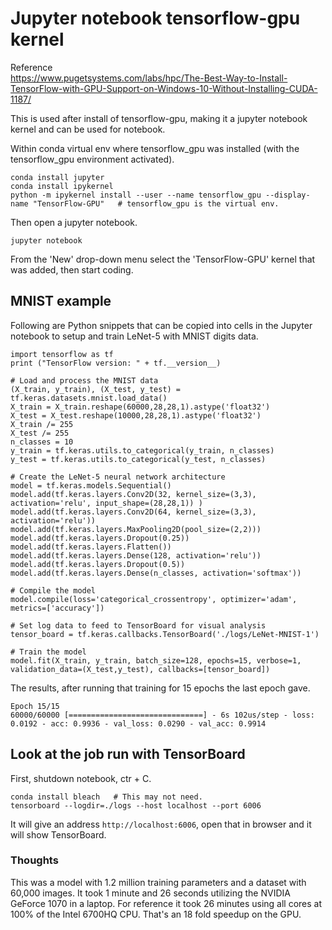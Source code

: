 # Jupyter notebook tensorflow-gpu kernel
Reference \
https://www.pugetsystems.com/labs/hpc/The-Best-Way-to-Install-TensorFlow-with-GPU-Support-on-Windows-10-Without-Installing-CUDA-1187/

This is used after install of tensorflow-gpu, making it a jupyter notebook kernel and can be used for notebook.

Within conda virtual env where tensorflow_gpu was installed (with the tensorflow_gpu environment activated).
```
conda install jupyter
conda install ipykernel
python -m ipykernel install --user --name tensorflow_gpu --display-name "TensorFlow-GPU"   # tensorflow_gpu is the virtual env.
```
Then open a jupyter notebook.
```
jupyter notebook
```
From the 'New' drop-down menu select the 'TensorFlow-GPU' kernel that was added, then start coding.

## MNIST example
Following are Python snippets that can be copied into cells in the Jupyter notebook to setup and train LeNet-5 with MNIST digits data.

```
import tensorflow as tf
print ("TensorFlow version: " + tf.__version__)

# Load and process the MNIST data
(X_train, y_train), (X_test, y_test) = tf.keras.datasets.mnist.load_data()
X_train = X_train.reshape(60000,28,28,1).astype('float32')
X_test = X_test.reshape(10000,28,28,1).astype('float32')
X_train /= 255
X_test /= 255
n_classes = 10
y_train = tf.keras.utils.to_categorical(y_train, n_classes)
y_test = tf.keras.utils.to_categorical(y_test, n_classes)

# Create the LeNet-5 neural network architecture
model = tf.keras.models.Sequential()
model.add(tf.keras.layers.Conv2D(32, kernel_size=(3,3), activation='relu', input_shape=(28,28,1)) )
model.add(tf.keras.layers.Conv2D(64, kernel_size=(3,3), activation='relu'))
model.add(tf.keras.layers.MaxPooling2D(pool_size=(2,2)))
model.add(tf.keras.layers.Dropout(0.25))
model.add(tf.keras.layers.Flatten())          
model.add(tf.keras.layers.Dense(128, activation='relu'))
model.add(tf.keras.layers.Dropout(0.5))
model.add(tf.keras.layers.Dense(n_classes, activation='softmax'))

# Compile the model
model.compile(loss='categorical_crossentropy', optimizer='adam', metrics=['accuracy'])

# Set log data to feed to TensorBoard for visual analysis
tensor_board = tf.keras.callbacks.TensorBoard('./logs/LeNet-MNIST-1')

# Train the model
model.fit(X_train, y_train, batch_size=128, epochs=15, verbose=1, validation_data=(X_test,y_test), callbacks=[tensor_board])
```
The results, after running that training for 15 epochs the last epoch gave.
```
Epoch 15/15
60000/60000 [==============================] - 6s 102us/step - loss: 0.0192 - acc: 0.9936 - val_loss: 0.0290 - val_acc: 0.9914
```

## Look at the job run with TensorBoard
First, shutdown notebook, ctr + C.
```
conda install bleach   # This may not need.
tensorboard --logdir=./logs --host localhost --port 6006
```
It will give an address `http://localhost:6006`, open that in browser and it will show TensorBoard.

### Thoughts
This was a model with 1.2 million training parameters and a dataset with 60,000 images. 
It took 1 minute and 26 seconds utilizing the NVIDIA GeForce 1070 in a laptop. 
For reference it took 26 minutes using all cores at 100% of the Intel 6700HQ CPU.
That's an 18 fold speedup on the GPU.

          
  
